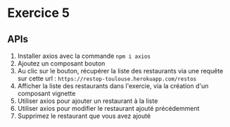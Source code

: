 # Exercice 5

## APIs
1. Installer axios avec la commande `npm i axios`
2. Ajoutez un composant bouton 
3. Au clic sur le bouton, récupérer la liste des restaurants via une requête sur cette url : `https://restop-toulouse.herokuapp.com/restos`
4. Afficher la liste des restaurants dans l'exercie, via la création d'un composant vignette
5. Utiliser axios pour ajouter un restaurant à la liste
6. Utiliser axios pour modifier le restaurant ajouté précédemment
7. Supprimez le restaurant que vous avez ajouté